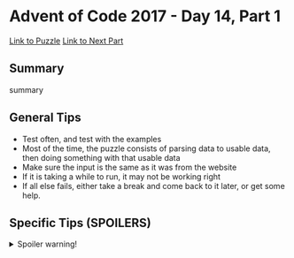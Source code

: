 # Advent of Code 2017 - Day 14, Part 1

[Link to Puzzle](https://adventofcode.com/2017/day/14)
[Link to Next Part](https://github.com/CodingAP/unofficial-aoc-syllabus/blob/main/years/2017/day14/part2.md)

## Summary
summary

## General Tips
- Test often, and test with the examples
- Most of the time, the puzzle consists of parsing data to usable data, then doing something with that usable data
- Make sure the input is the same as it was from the website
- If it is taking a while to run, it may not be working right
- If all else fails, either take a break and come back to it later, or get some help.

## Specific Tips (SPOILERS)
<details> <summary>Spoiler warning!</summary>

specific tips

</details>